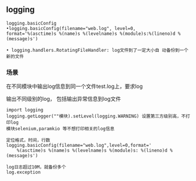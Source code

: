 ## logging

```
logging.basicConfig 
•logging.basicConfig(filename="web.log", level=0,
format='%(asctime)s %(name)s %(levelname)s %(module)s:%(lineno)d %(message)s')

• logging.handlers.RotatingFileHandler: log文件到了一定大小自 动备份到一个新的文件
```

### 场景

在不同模块中输出log信息到同一个文件test.log上，要求log

输出不同级别的log， 包括输出异常信息到log文件



```
import logging
logging.getLogger(""模块).setLevel(logging.WARNING) 设置第三方级别高，不打印log
模块selenium,paramkio 等不想打印相关的log信息

定位格式，时间，行数
logging.basicConfig(filename="web.log",level=0,format='
    %(asctime)s %(name)s %(levelname)s %(module)s: %(lineno)d %(message)s')
    
log日志超过10M，就备份多个
log.exception

```



